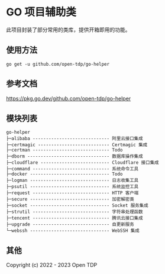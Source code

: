 # GO 项目辅助类

此项目封装了部分常用的类库，提供开箱即用的功能。

## 使用方法

```shell
go get -u github.com/open-tdp/go-helper
```

## 参考文档

<https://pkg.go.dev/github.com/open-tdp/go-helper>

## 模块列表

```shell
go-helper
├─alibaba ----------------------------- 阿里云接口集成
├─certmagic --------------------------- Certmagic 集成
├─certman ----------------------------- Todo
├─dborm ------------------------------- 数据库操作集成
├─cloudflare -------------------------- Cloudflare 接口集成
├─command ----------------------------- 系统命令工具
├─docker ------------------------------ Todo
├─logman ------------------------------ 日志收集工具
├─psutil ------------------------------ 系统监控工具
├─request ----------------------------- HTTP 客户端
├─secure ------------------------------ 加密解密类
├─socket ------------------------------ Socket 服务集成
├─strutil ----------------------------- 字符串处理函数
├─tencent ----------------------------- 腾讯云接口集成
├─upgrade ----------------------------- 自更新服务
└─webssh ------------------------------ WebSSH 集成
```

## 其他

Copyright (c) 2022 - 2023 Open TDP
